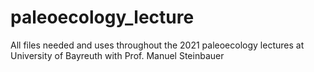 # paleoecology_lecture
All files needed and uses throughout the 2021 paleoecology lectures at University of Bayreuth with Prof. Manuel Steinbauer
